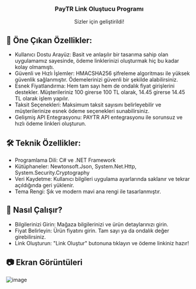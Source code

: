 <!-- PROJECT HEAD -->
<div align="center">
  <h3 align="center">PayTR Link Oluştucu Programı</h3>

  <p align="center">
    Sizler için geliştirildi!
    <br />
  </p>
</div>

<!-- Öne Çıkan Özellikler -->
## 🎉 Öne Çıkan Özellikler:
* Kullanıcı Dostu Arayüz: Basit ve anlaşılır bir tasarıma sahip olan uygulamamız sayesinde, ödeme linklerinizi oluşturmak hiç bu kadar kolay olmamıştı.
* Güvenli ve Hızlı İşlemler: HMACSHA256 şifreleme algoritması ile yüksek güvenlik sağlanmıştır. Ödemelerinizi güvenli bir şekilde alabilirsiniz.
* Esnek Fiyatlandırma: Hem tam sayı hem de ondalık fiyat girişlerini destekler. Müşterileriniz 100 girerse 100 TL olarak, 14.45 girerse 14.45 TL olarak işlem yapılır.
* Taksit Seçenekleri: Maksimum taksit sayısını belirleyebilir ve müşterilerinize esnek ödeme seçenekleri sunabilirsiniz.
* Gelişmiş API Entegrasyonu: PAYTR API entegrasyonu ile sorunsuz ve hızlı ödeme linkleri oluşturun.

<!-- Teknik Özellikler -->
## 🛠 Teknik Özellikler:
* Programlama Dili: C# ve .NET Framework
* Kütüphaneler: Newtonsoft.Json, System.Net.Http, System.Security.Cryptography
* Veri Kaydetme: Kullanıcı bilgileri uygulama ayarlarında saklanır ve tekrar açıldığında geri yüklenir.
* Tema Rengi: Şık ve modern mavi ana rengi ile tasarlanmıştır.

<!-- Nasıl Çalışır? -->
## 🚀 Nasıl Çalışır?
* Bilgilerinizi Girin: Mağaza bilgilerinizi ve ürün detaylarınızı girin.
* Fiyat Belirleyin: Ürün fiyatını girin. Tam sayı ya da ondalık değer girebilirsiniz.
* Link Oluşturun: "Link Oluştur" butonuna tıklayın ve ödeme linkiniz hazır!

<!-- Ekran Görüntüleri -->
## 📷 Ekran Görüntüleri
![image](https://github.com/HasakiR10/PayTR-Link-Olusturucu/assets/131062959/8c02e98a-e2ec-4617-a271-0b5524e173ec)
